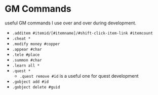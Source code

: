 # GM Commands

useful GM commands I use over and over during development.

- `.additem #itemid/[#itemname]/#shift-click-item-link #itemcount`
- `.cheat *`
- `.modify money #copper`
- `.appear #char`
- `.tele #place`
- `.summon #char`
- `.learn all *`
- `.quest *`
    - `.quest remove #id` is a useful one for quest development
- `.gobject add #id`
- `.gobject delete #guid`